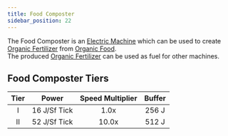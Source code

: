 ```yaml
---
title: Food Composter
sidebar_position: 22
---
```


The Food Composter is an [Electric Machine](../Electric-Machines.md) which can be used to create [Organic Fertilizer](../../Miscellaneous-Items/Miscellaneous-Items.md) from [Organic Food](../../Miscellaneous-Items/Miscellaneous-Items.md).  
The produced [Organic Fertilizer](../../Miscellaneous-Items/Miscellaneous-Items.md) can be used as fuel for other machines.

## Food Composter Tiers

| Tier |     Power     | Speed Multiplier | Buffer |
| :--: | :-----------: | :--------------: | :----: |
| I    |  16 J/Sf Tick | 1.0x             | 256 J  |
| II   |  52 J/Sf Tick | 10.0x            | 512 J  |
